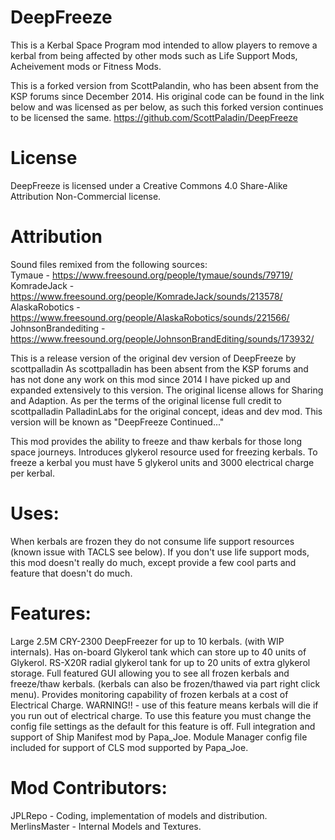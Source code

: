 DeepFreeze
==========

This is a Kerbal Space Program mod intended to allow players to remove a kerbal from being affected 
by other mods such as Life Support Mods, Acheivement mods or Fitness Mods.

This is a forked version from ScottPalandin, who has been absent from the KSP forums since December 2014.
His original code can be found in the link below and was licensed as per below, 
as such this forked version continues to be licensed the same.
https://github.com/ScottPaladin/DeepFreeze

License
==========
DeepFreeze is licensed under a Creative Commons 4.0 Share-Alike Attribution Non-Commercial license.

Attribution
==========
Sound files remixed from the following sources:  
Tymaue - https://www.freesound.org/people/tymaue/sounds/79719/  
KomradeJack - https://www.freesound.org/people/KomradeJack/sounds/213578/  
AlaskaRobotics - https://www.freesound.org/people/AlaskaRobotics/sounds/221566/  
JohnsonBrandediting - https://www.freesound.org/people/JohnsonBrandEditing/sounds/173932/  

This is a release version of the original dev version of DeepFreeze by scottpalladin
As scottpalladin has been absent from the KSP forums and has not done any work on this mod since 2014
I have picked up and expanded extensively to this version. The original license allows for Sharing
and Adaption. As per the terms of the original license full credit to scottpalladin PalladinLabs 
for the original concept, ideas and dev mod.
This version will be known as
"DeepFreeze Continued..."

This mod provides the ability to freeze and thaw kerbals for those long space journeys.
Introduces glykerol resource used for freezing kerbals.
To freeze a kerbal you must have 5 glykerol units and 3000 electrical charge per kerbal.

Uses:
=====
When kerbals are frozen they do not consume life support resources (known issue with TACLS see below).
If you don't use life support mods, this mod doesn't really do much, except provide a few cool parts
and feature that doesn't do much.

Features:
=========
Large 2.5M CRY-2300 DeepFreezer for up to 10 kerbals. (with WIP internals). 
Has on-board Glykerol tank which can store up to 40 units of Glykerol.
RS-X20R radial glykerol tank for up to 20 units of extra glykerol storage.
Full featured GUI allowing you to see all frozen kerbals and freeze/thaw kerbals. 
(kerbals can also be frozen/thawed via part right click menu).
Provides monitoring capability of frozen kerbals at a cost of Electrical Charge. 
WARNING!! - use of this feature means kerbals will die if you run out of electrical charge. 
To use this feature you must change the config file settings as the default for this feature is off.
Full integration and support of Ship Manifest mod by Papa_Joe.
Module Manager config file included for support of CLS mod supported by Papa_Joe.

Mod Contributors:
===========
JPLRepo - Coding, implementation of models and distribution.
MerlinsMaster - Internal Models and Textures.
